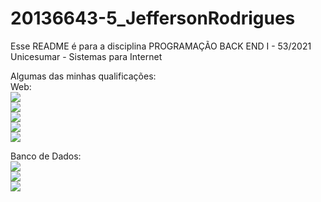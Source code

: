 # 20136643-5_JeffersonRodrigues

Esse README é para a disciplina PROGRAMAÇÃO BACK END I - 53/2021<br>
Unicesumar - Sistemas para Internet

Algumas das minhas qualificações:<br>
Web:<br>
<img src="https://img.shields.io/badge/HTML5-E34F26?style=for-the-badge&logo=html5&logoColor=white"/><br>
<img src="https://img.shields.io/badge/CSS3-1572B6?style=for-the-badge&logo=css3&logoColor=white"/><br>
<img src="https://img.shields.io/badge/JavaScript-323330?style=for-the-badge&logo=javascript&logoColor=F7DF1E"/><br>
<img src="https://img.shields.io/badge/PHP-777BB4?style=for-the-badge&logo=php&logoColor=white"/><br>
<img src="https://img.shields.io/badge/Bootstrap-563D7C?style=for-the-badge&logo=bootstrap&logoColor=white"/><br>

Banco de Dados:<br>
<img src="https://img.shields.io/badge/MySQL-00000F?style=for-the-badge&logo=mysql&logoColor=white"/><br>
<img src="https://img.shields.io/badge/PostgreSQL-316192?style=for-the-badge&logo=postgresql&logoColor=white"/><br>
<img src="https://img.shields.io/badge/Microsoft%20SQL%20Sever-CC2927?style=for-the-badge&logo=microsoft%20sql%20server&logoColor=white"/>
